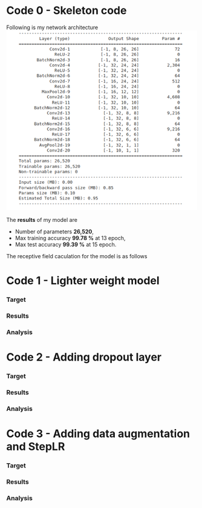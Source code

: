 # Code 0 - Skeleton code
Following is my network architecture <br/>
![model](images/model.png)

The **results** of my model are <br/>
- Number of parameters **26,520**,
- Max training accuracy **99.78 %** at 13 epoch,
- Max test accuracy **99.39 %** at 15 epoch. <br/>

The receptive field caculation for the model is as follows <br/>



# Code 1 - Lighter weight model
### **Target**
### **Results**
### **Analysis**



# Code 2 - Adding dropout layer
### **Target**
### **Results**
### **Analysis**



# Code 3 - Adding data augmentation and StepLR
### **Target**
### **Results**
### **Analysis**
